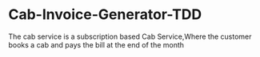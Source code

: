# Cab-Invoice-Generator-TDD
The cab service is a subscription based Cab Service,Where the customer books a cab and pays the bill at the end of the month
